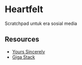 # Heartfelt

Scratchpad untuk era sosial media

## Resources

- [Yours Sincerely](https://github.com/kyh/yours-sincerely)
- [Giga Stack](https://github.com/ploskovytskyy/next-app-router-trpc-drizzle-planetscale-edge)
